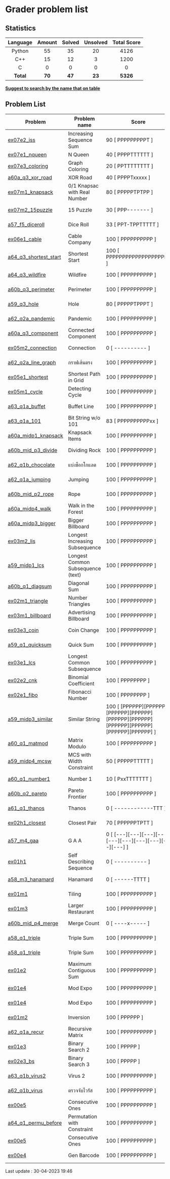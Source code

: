 # Grader problem list
## Statistics

| Language | Amount | Solved | Unsolved | Total Score
| :---: | :---: | :---: | :---: | :---: |
| Python | 55 | 35 | 20 | 4126 |
| C++ | 15 | 12 | 3 | 1200 |
| C | 0 | 0 | 0 | 0 |
| **Total** | **70**|**47** | **23**| **5326** |

<u>**Suggest to search by the name that on table**</u>

## Problem List

| Problem | Problem name| Score | Language | Last modified |
|---------|-------------|-------|----------|---------------|
| [ex07e2_iss](ex07e2_iss.py) | Increasing Sequence Sum | 90 [ PPPPPPPPPT ] | Python | 19:43:03 |
| [ex07e1_nqueen](ex07e1_nqueen.py) | N Queen | 40 [ PPPPTTTTTT ] | Python | 19:29:14 |
| [ex07e3_coloring](ex07e3_coloring.py) | Graph Coloring | 20 [ PPTTTTTTTT ] | Python | 16:16:33 |
| [a60a_q3_xor_road](a60a_q3_xor_road.py) | XOR Road | 40 [ PPPPTxxxxx ] | Python | 13:44:44 |
| [ex07m1_knapsack](ex07m1_knapsack.py) | 0/1 Knapsac with Real Number | 80 [ PPPPPTPTPP ] | Python | 16:52:42 |
| [ex07m2_15puzzle](ex07m2_15puzzle.py) | 15 Puzzle | 30 [ PPP------- ] | Python | 29/04/23 14:31:32 |
| [a57_f5_diceroll](a57_f5_diceroll.py) | Dice Roll | 33 [ PPT-TPPTTTTT ] | Python | 10/04/23 16:18:55 |
| [ex06e1_cable](ex06e1_cable.py) | Cable Company | 100 [ PPPPPPPPPP ] | Python | 02/04/23 23:16:11 |
| [a64_q3_shortest_start](a64_q3_shortest_start.py) | Shortest Start | 100 [ PPPPPPPPPPPPPPPPPPPP ] | Python | 02/04/23 22:38:11 |
| [a64_q3_wildfire](a64_q3_wildfire.py) | Wildfire | 100 [ PPPPPPPPPP ] | Python | 02/04/23 22:25:03 |
| [a60b_q3_perimeter](a60b_q3_perimeter.py) | Perimeter | 100 [ PPPPPPPPPP ] | Python | 02/04/23 21:29:28 |
| [a59_q3_hole](a59_q3_hole.py) | Hole | 80 [ PPPPPTPPPT ] | Python | 02/04/23 20:04:59 |
| [a62_q2a_pandemic](a62_q2a_pandemic.py) | Pandemic | 100 [ PPPPPPPPPP ] | Python | 02/04/23 16:47:18 |
| [a60a_q3_component](a60a_q3_component.py) | Connected Component | 100 [ PPPPPPPPPP ] | Python | 02/04/23 16:29:27 |
| [ex05m2_connection](ex05m2_connection.py) | Connection | 0 [ ---------- ] | Python | 02/04/23 21:22:21 |
| [a62_q2a_line_graph](a62_q2a_line_graph.py) | กราฟเส้นตรง | 100 [ PPPPPPPPPP ] | Python | 02/04/23 16:01:08 |
| [ex05e1_shortest](ex05e1_shortest.py) | Shortest Path in Grid | 100 [ PPPPPPPPPP ] | Python | 02/04/23 14:18:56 |
| [ex05m1_cycle](ex05m1_cycle.py) | Detecting Cycle | 100 [ PPPPPPPPPP ] | Python | 17/03/23 15:58:42 |
| [a63_q1a_buffet](a63_q1a_buffet.py) | Buffet Line | 100 [ PPPPPPPPPP ] | Python | 26/02/23 19:54:35 |
| [a63_q1a_101](a63_q1a_101.py) | Bit String w/o 101 | 83 [ PPPPPPPPPPxx ] | Python | 26/02/23 16:30:57 |
| [a60a_midp1_knapsack](a60a_midp1_knapsack.py) | Knapsack Items | 100 [ PPPPPPPPPP ] | Python | 25/02/23 20:37:54 |
| [a60b_mid_p3_divide](a60b_mid_p3_divide.py) | Dividing Rock | 100 [ PPPPPPPPPP ] | Python | 25/02/23 17:22:21 |
| [a62_q1b_chocolate](a62_q1b_chocolate.py) | แบ่งช็อกโกแลต | 100 [ PPPPPPPPPP ] | Python | 25/02/23 16:56:49 |
| [a62_q1a_jumping](a62_q1a_jumping.py) | Jumping | 100 [ PPPPPPPPPP ] | Python | 25/02/23 16:39:54 |
| [a60b_mid_p2_rope](a60b_mid_p2_rope.py) | Rope | 100 [ PPPPPPPPPP ] | Python | 24/02/23 12:49:15 |
| [a60a_midp4_walk](a60a_midp4_walk.py) | Walk in the Forest | 100 [ PPPPPPPPPP ] | Python | 23/02/23 19:51:16 |
| [a60a_midp3_bigger](a60a_midp3_bigger.py) | Bigger Billboard | 100 [ PPPPPPPPPP ] | Python | 23/02/23 19:41:45 |
| [ex03m2_lis](ex03m2_lis.py) | Longest Increasing Subsequence | 100 [ PPPPPPPPPP ] | Python | 23/02/23 19:11:21 |
| [a59_midp1_lcs](a59_midp1_lcs.py) | Longest Common Subsequence (text) | 100 [ PPPPPPPPPP ] | Python | 23/02/23 17:30:48 |
| [a60b_q1_diagsum](a60b_q1_diagsum.py) | Diagonal Sum | 100 [ PPPPPPPPPP ] | Python | 22/02/23 21:55:46 |
| [ex02m1_triangle](ex02m1_triangle.py) | Number Triangles | 100 [ PPPPPPPPPP ] | Python | 22/02/23 21:31:28 |
| [ex03m1_billboard](ex03m1_billboard.py) | Advertising Billboard | 100 [ PPPPPPPPPP ] | Python | 22/02/23 16:59:08 |
| [ex03e3_coin](ex03e3_coin.py) | Coin Change | 100 [ PPPPPPPPPP ] | Python | 22/02/23 11:29:09 |
| [a59_q1_quicksum](a59_q1_quicksum.py) | Quick Sum | 100 [ PPPPPPPPPP ] | Python | 21/02/23 15:14:30 |
| [ex03e1_lcs](ex03e1_lcs.py) | Longest Common Subsequence | 100 [ PPPPPPPPPP ] | Python | 20/02/23 10:55:51 |
| [ex02e2_cnk](ex02e2_cnk.py) | Binomial Coefficient | 100 [ PPPPPPPP ] | Python | 15/02/23 15:24:48 |
| [ex02e1_fibo](ex02e1_fibo.py) | Fibonacci Number | 100 [ PPPPPPPP ] | Python | 15/02/23 13:06:24 |
| [a59_midp3_similar](a59_midp3_similar.py) | Similar String | 100 [ [PPPPPP][PPPPPP][PPPPPP][PPPPPP][PPPPPP][PPPPPP][PPPPPP][PPPPPP][PPPPPP][PPPPPP] ] | Python | 12/02/23 20:48:39 |
| [a60_q1_matmod](a60_q1_matmod.py) | Matrix Modulo | 100 [ PPPPPPPPPP ] | Python | 12/02/23 20:40:55 |
| [a59_midp4_mcsw](a59_midp4_mcsw.py) | MCS with Width Constraint | 50 [ PPPPPTTTTT ] | Python | 12/02/23 14:44:07 |
| [a60_q1_number1](a60_q1_number1.py) | Number 1 | 10 [ PxxTTTTTTT ] | Python | 12/02/23 14:31:42 |
| [a60b_q2_pareto](a60b_q2_pareto.py) | Pareto Frontier | 100 [ PPPPPPPPPP ] | Python | 12/02/23 14:15:42 |
| [a61_q1_thanos](a61_q1_thanos.cpp) | Thanos | 0 [ ------------TTT ] | C++ | 12/02/23 14:06:04 |
| [ex02h1_closest](ex02h1_closest.py) | Closest Pair | 70 [ PPPPPPTPTT ] | Python | 10/02/23 14:37:30 |
| [a57_m4_gaa](a57_m4_gaa.py) | G A A | 0 [ [---][---][---][---][---][---][---][---][---][---] ] | Python | 12/02/23 15:21:20 |
| [ex01h1](ex01h1.py) | Self Describing Sequence | 0 [ ---------- ] | Python | 12/02/23 15:21:54 |
| [a58_m3_hanamard](a58_m3_hanamard.cpp) | Hanamard | 0 [ ------TTTT ] | C++ | 12/02/23 15:20:26 |
| [ex01m1](ex01m1.py) | Tiling | 100 [ PPPPPPPPPP ] | Python | 01/02/23 17:33:53 |
| [ex01m3](ex01m3.cpp) | Larger Restaurant | 100 [ PPPPPPPPPP ] | C++ | 01/02/23 15:28:48 |
| [a60b_mid_p4_merge](a60b_mid_p4_merge.cpp) | Merge Count | 0 [ ----x----- ] | C++ | 01/02/23 14:36:40 |
| [a58_q1_triple](a58_q1_triple.py) | Triple Sum | 100 [ PPPPPPPPPP ] | Python | 01/02/23 14:22:01 |
| [a58_q1_triple](a58_q1_triple.cpp) | Triple Sum | 100 [ PPPPPPPPPP ] | C++ | 01/02/23 14:22:01 |
| [ex01e2](ex01e2.py) | Maximum Contiguous Sum | 100 [ PPPPPPPPPP ] | Python | 30/01/23 14:36:06 |
| [ex01e4](ex01e4.cpp) | Mod Expo | 100 [ PPPPPPPPPP ] | C++ | 30/01/23 14:22:33 |
| [ex01e4](ex01e4.py) | Mod Expo | 100 [ PPPPPPPPPP ] | Python | 30/01/23 14:22:33 |
| [ex01m2](ex01m2.cpp) | Inversion | 100 [ PPPPPP ] | C++ | 26/02/23 15:44:35 |
| [a62_q1a_recur](a62_q1a_recur.cpp) | Recursive Matrix | 100 [ PPPPPPPPPP ] | C++ | 30/01/23 13:40:37 |
| [ex01e3](ex01e3.cpp) | Binary Search 2 | 100 [ PPPPP ] | C++ | 30/01/23 12:58:19 |
| [ex02e3_bs](ex02e3_bs.cpp) | Binary Search 3 | 100 [ PPPPP ] | C++ | 26/01/23 16:38:08 |
| [a63_q1b_virus2](a63_q1b_virus2.cpp) | Virus 2 | 100 [ PPPPPPPPPP ] | C++ | 26/01/23 09:59:50 |
| [a62_q1b_virus](a62_q1b_virus.cpp) | ตรวจจับไวรัส | 100 [ PPPPPPPPPP ] | C++ | 19/01/23 16:41:19 |
| [ex00e5](ex00e5.cpp) | Consecutive Ones | 100 [ PPPPPPPPPP ] | C++ | 19/01/23 10:06:06 |
| [a64_q1_permu_before](a64_q1_permu_before.cpp) | Permutation with Constraint | 100 [ PPPPPPPPPP ] | C++ | 19/01/23 11:39:20 |
| [ex00e5](ex00e5.py) | Consecutive Ones | 100 [ PPPPPPPPPP ] | Python | 19/01/23 10:06:06 |
| [ex00e4](ex00e4.cpp) | Gen Barcode | 100 [ PPPPPPPPPP ] | C++ | 19/01/23 09:55:48 |

Last update : 30-04-2023 19:46
